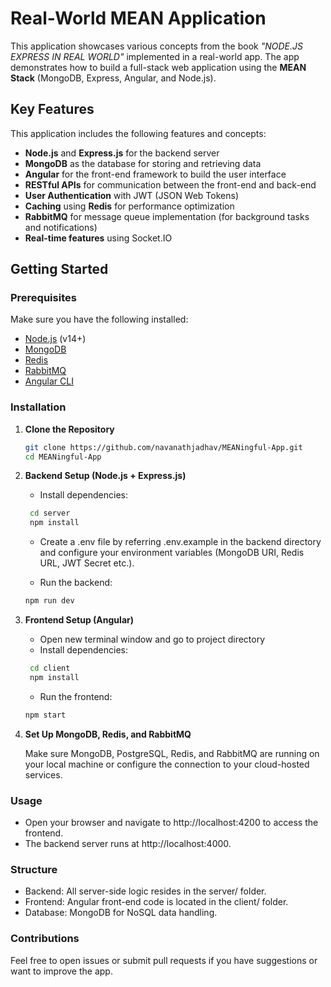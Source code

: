 # Real-World MEAN Application

This application showcases various concepts from the book _"NODE.JS EXPRESS IN REAL WORLD"_ implemented in a real-world app. The app demonstrates how to build a full-stack web application using the **MEAN Stack** (MongoDB, Express, Angular, and Node.js).

## Key Features

This application includes the following features and concepts:

- **Node.js** and **Express.js** for the backend server
- **MongoDB** as the database for storing and retrieving data
- **Angular** for the front-end framework to build the user interface
- **RESTful APIs** for communication between the front-end and back-end
- **User Authentication** with JWT (JSON Web Tokens)
- **Caching** using **Redis** for performance optimization
- **RabbitMQ** for message queue implementation (for background tasks and notifications)
- **Real-time features** using Socket.IO

## Getting Started

### Prerequisites

Make sure you have the following installed:

- [Node.js](https://nodejs.org/en/download/package-manager) (v14+)
- [MongoDB](https://www.mongodb.com/docs/manual/installation/)
- [Redis](https://redis.io/docs/latest/operate/oss_and_stack/install/install-redis/)
- [RabbitMQ](https://www.rabbitmq.com/docs/download/)
- [Angular CLI](https://angular.io/cli)

### Installation

1. **Clone the Repository**

   ```bash
   git clone https://github.com/navanathjadhav/MEANingful-App.git
   cd MEANingful-App
   ```

2. **Backend Setup (Node.js + Express.js)**

   - Install dependencies:

   ```bash
    cd server
    npm install
   ```

   - Create a .env file by referring .env.example in the backend directory and configure your environment variables (MongoDB URI, Redis URL, JWT Secret etc.).

   - Run the backend:

   ```bash
   npm run dev
   ```

3. **Frontend Setup (Angular)**

   - Open new terminal window and go to project directory
   - Install dependencies:

   ```bash
    cd client
    npm install
   ```

   - Run the frontend:

   ```bash
   npm start
   ```

4. **Set Up MongoDB, Redis, and RabbitMQ**

   Make sure MongoDB, PostgreSQL, Redis, and RabbitMQ are running on your local machine or configure the connection to your cloud-hosted services.

### Usage

- Open your browser and navigate to http://localhost:4200 to access the frontend.
- The backend server runs at http://localhost:4000.

### Structure

- Backend: All server-side logic resides in the server/ folder.
- Frontend: Angular front-end code is located in the client/ folder.
- Database: MongoDB for NoSQL data handling.

### Contributions

Feel free to open issues or submit pull requests if you have suggestions or want to improve the app.
